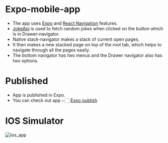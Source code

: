 # Expo-mobile-app
- The app uses [Expo](https://expo.dev/) and [React Navigation](https://reactnavigation.org/) features.
- [JokeApi](https://v2.jokeapi.dev/joke/Any) is used to fetch random jokes when clicked on the button which is in Drawer-navigator.
- Native stack-navigator makes a stack of current open pages.
- It then makes a new stacked page on top of the root tab, which helps to navigate through all the pages easily.
- The bottom navigator has two menus and the Drawer navigator also has two options.
 
 # Published
 - App is published in Expo.
 - You can check out app 👉🏻 [Expo publish](https://expo.dev/@krish4u/joke-api)
# IOS Simulator
![Ios_app](https://user-images.githubusercontent.com/66221402/150695737-e580a6af-142a-482f-b4cb-fdb7fbe5a475.gif)
